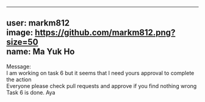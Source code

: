 
---
user: markm812  
image: https://github.com/markm812.png?size=50  
name:  Ma Yuk Ho  
---
Message:  
I am working on task 6 but it seems that I need yours approval to complete the action  
Everyone please check pull requests and approve if you find nothing wrong  
Task 6 is done. Aya  
